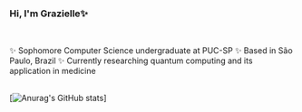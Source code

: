 
### Hi, I'm Grazielle✨
<br>

✨ Sophomore Computer Science undergraduate at PUC-SP
✨ Based in São Paulo, Brazil</li>
✨ Currently researching quantum computing and its application in medicine

<br><be>
[![Anurag's GitHub stats](https://github-readme-stats.vercel.app/api?username=GaiaOcean&show_icons=true&theme=radical)]

